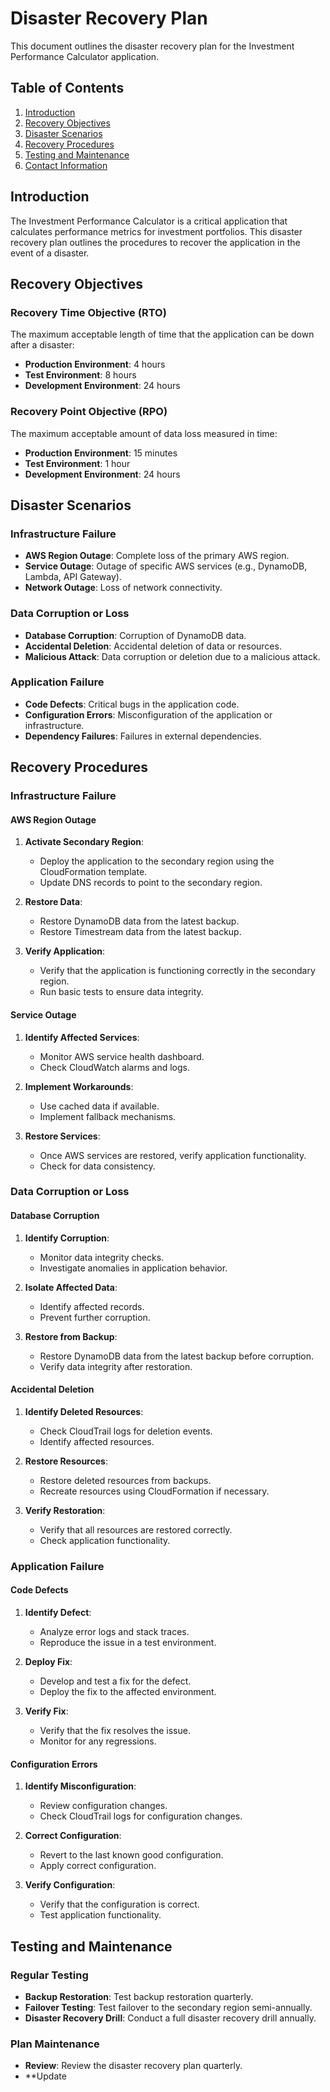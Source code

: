 # Disaster Recovery Plan

This document outlines the disaster recovery plan for the Investment Performance Calculator application.

## Table of Contents

1. [Introduction](#introduction)
2. [Recovery Objectives](#recovery-objectives)
3. [Disaster Scenarios](#disaster-scenarios)
4. [Recovery Procedures](#recovery-procedures)
5. [Testing and Maintenance](#testing-and-maintenance)
6. [Contact Information](#contact-information)

## Introduction

The Investment Performance Calculator is a critical application that calculates performance metrics for investment portfolios. This disaster recovery plan outlines the procedures to recover the application in the event of a disaster.

## Recovery Objectives

### Recovery Time Objective (RTO)

The maximum acceptable length of time that the application can be down after a disaster:

- **Production Environment**: 4 hours
- **Test Environment**: 8 hours
- **Development Environment**: 24 hours

### Recovery Point Objective (RPO)

The maximum acceptable amount of data loss measured in time:

- **Production Environment**: 15 minutes
- **Test Environment**: 1 hour
- **Development Environment**: 24 hours

## Disaster Scenarios

### Infrastructure Failure

- **AWS Region Outage**: Complete loss of the primary AWS region.
- **Service Outage**: Outage of specific AWS services (e.g., DynamoDB, Lambda, API Gateway).
- **Network Outage**: Loss of network connectivity.

### Data Corruption or Loss

- **Database Corruption**: Corruption of DynamoDB data.
- **Accidental Deletion**: Accidental deletion of data or resources.
- **Malicious Attack**: Data corruption or deletion due to a malicious attack.

### Application Failure

- **Code Defects**: Critical bugs in the application code.
- **Configuration Errors**: Misconfiguration of the application or infrastructure.
- **Dependency Failures**: Failures in external dependencies.

## Recovery Procedures

### Infrastructure Failure

#### AWS Region Outage

1. **Activate Secondary Region**:
   - Deploy the application to the secondary region using the CloudFormation template.
   - Update DNS records to point to the secondary region.

2. **Restore Data**:
   - Restore DynamoDB data from the latest backup.
   - Restore Timestream data from the latest backup.

3. **Verify Application**:
   - Verify that the application is functioning correctly in the secondary region.
   - Run basic tests to ensure data integrity.

#### Service Outage

1. **Identify Affected Services**:
   - Monitor AWS service health dashboard.
   - Check CloudWatch alarms and logs.

2. **Implement Workarounds**:
   - Use cached data if available.
   - Implement fallback mechanisms.

3. **Restore Services**:
   - Once AWS services are restored, verify application functionality.
   - Check for data consistency.

### Data Corruption or Loss

#### Database Corruption

1. **Identify Corruption**:
   - Monitor data integrity checks.
   - Investigate anomalies in application behavior.

2. **Isolate Affected Data**:
   - Identify affected records.
   - Prevent further corruption.

3. **Restore from Backup**:
   - Restore DynamoDB data from the latest backup before corruption.
   - Verify data integrity after restoration.

#### Accidental Deletion

1. **Identify Deleted Resources**:
   - Check CloudTrail logs for deletion events.
   - Identify affected resources.

2. **Restore Resources**:
   - Restore deleted resources from backups.
   - Recreate resources using CloudFormation if necessary.

3. **Verify Restoration**:
   - Verify that all resources are restored correctly.
   - Check application functionality.

### Application Failure

#### Code Defects

1. **Identify Defect**:
   - Analyze error logs and stack traces.
   - Reproduce the issue in a test environment.

2. **Deploy Fix**:
   - Develop and test a fix for the defect.
   - Deploy the fix to the affected environment.

3. **Verify Fix**:
   - Verify that the fix resolves the issue.
   - Monitor for any regressions.

#### Configuration Errors

1. **Identify Misconfiguration**:
   - Review configuration changes.
   - Check CloudTrail logs for configuration changes.

2. **Correct Configuration**:
   - Revert to the last known good configuration.
   - Apply correct configuration.

3. **Verify Configuration**:
   - Verify that the configuration is correct.
   - Test application functionality.

## Testing and Maintenance

### Regular Testing

- **Backup Restoration**: Test backup restoration quarterly.
- **Failover Testing**: Test failover to the secondary region semi-annually.
- **Disaster Recovery Drill**: Conduct a full disaster recovery drill annually.

### Plan Maintenance

- **Review**: Review the disaster recovery plan quarterly.
- **Update 